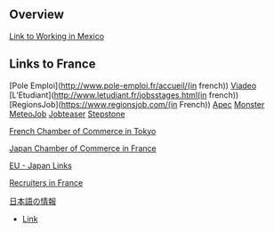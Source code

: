 ## Overview

[Link to Working in Mexico](https://www.justlanded.com/english/Mexico/Mexico-Guide/Visas-Permits/Work-permits)

## Links to France
[Pole Emploi](http://www.pole-emploi.fr/accueil/(in french))
[Viadeo](http://fr.viadeo.com/en/)
[L’Etudiant](http://www.letudiant.fr/jobsstages.html(in french))
[RegionsJob](https://www.regionsjob.com/(in French))
[Apec](https://www.apec.fr/?gclid=EAIaIQobChMIisiMzcbK1wIVA769Ch1dWQjjEAAYASAAEgL_W_D_BwE#xtor=SEC-1560(french))
[Monster](https://www.monster.fr (in french))
[MeteoJob](https://www.meteojob.com/ (in french))
[Jobteaser](https://www.jobteaser.com/en/home  (in english))
[Stepstone](ttps://www.stepstone.fr (in english))

[French Chamber of Commerce in Tokyo](http://www.ccifj.or.jp/)

[Japan Chamber of Commerce in France](http://www.ccijf.asso.fr/ja/)

[EU - Japan Links](http://www.eu-japan.eu/links)

[Recruiters in France](https://www.hudson.fr/en-gb/)

[日本語の情報](http://www.at-plan.eu/furansubiza-zhi-zai-xu-ke/parino-qiu-ren-qing-bao)
   - [Link](https://kaigai-bbs.com/fra/par/thread/job/)
